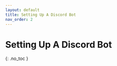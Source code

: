 ```yaml
---
layout: default
title: Setting Up A Discord Bot
nav_order: 2
---
```


# Setting Up A Discord Bot
{: .no_toc }
